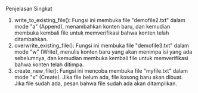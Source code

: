Penjelasan Singkat
1. write_to_existing_file(): Fungsi ini membuka file "demofile2.txt" dalam mode "a" (Append), menambahkan konten baru, dan kemudian membuka kembali file untuk memverifikasi bahwa konten telah ditambahkan.
2. overwrite_existing_file(): Fungsi ini membuka file "demofile3.txt" dalam mode "w" (Write), menulis konten baru yang akan menimpa isi yang ada sebelumnya, dan kemudian membuka kembali file untuk memverifikasi bahwa konten telah ditimpa.
3. create_new_file(): Fungsi ini mencoba membuka file "myfile.txt" dalam mode "x" (Create). Jika file belum ada, file kosong baru akan dibuat. Jika file sudah ada, pesan bahwa file sudah ada akan ditampilkan.
